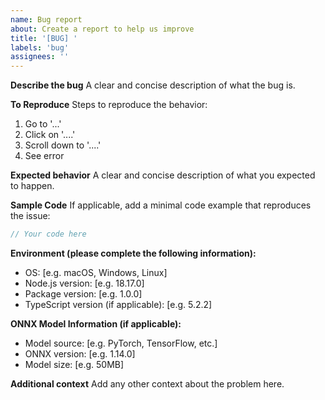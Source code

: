 ```yaml
---
name: Bug report
about: Create a report to help us improve
title: '[BUG] '
labels: 'bug'
assignees: ''
---
```


**Describe the bug**
A clear and concise description of what the bug is.

**To Reproduce**
Steps to reproduce the behavior:
1. Go to '...'
2. Click on '....'
3. Scroll down to '....'
4. See error

**Expected behavior**
A clear and concise description of what you expected to happen.

**Sample Code**
If applicable, add a minimal code example that reproduces the issue:

```typescript
// Your code here
```

**Environment (please complete the following information):**
 - OS: [e.g. macOS, Windows, Linux]
 - Node.js version: [e.g. 18.17.0]
 - Package version: [e.g. 1.0.0]
 - TypeScript version (if applicable): [e.g. 5.2.2]

**ONNX Model Information (if applicable):**
 - Model source: [e.g. PyTorch, TensorFlow, etc.]
 - ONNX version: [e.g. 1.14.0]
 - Model size: [e.g. 50MB]

**Additional context**
Add any other context about the problem here. 